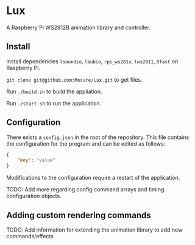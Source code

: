 # Lux
A Raspberry Pi WS2812B animation library and controller.

## Install
Install dependencies `lsoundio`, `laubio`, `rpi_ws281x`, `lws2811`, `Ofast` on Raspberry Pi.

`git clone git@github.com:Mosure/Lux.git` to get files.

Run `./build.sh` to build the appliation.

Run `./start.sh` to run the application.

## Configuration
There exists a `config.json` in the root of the repository. This file contains the configuration for the program and can be edited as follows:

```json
{
    "key": "value"
}
```

Modifications to the configuration require a restart of the application.

TODO: Add more regarding config command arrays and timing configuration objects.

## Adding custom rendering commands
TODO: Add information for extending the animation library to add new commands/effects
